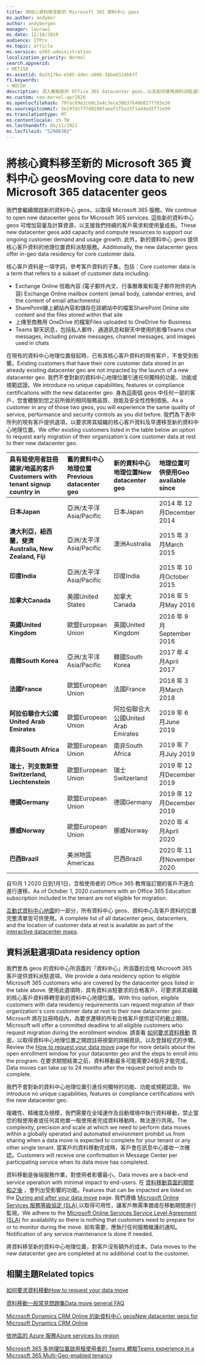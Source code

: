 ```yaml
---
title: 將核心資料移至新的 Microsoft 365 資料中心 geos
ms.author: andyber
author: andybergen
manager: laurawi
ms.date: 12/10/2019
audience: ITPro
ms.topic: article
ms.service: o365-administration
localization_priority: Normal
search.appverid:
- MET150
ms.assetid: 0a35176a-e585-4dec-a90b-36be8314667f
f1.keywords:
- NOCSH
description: 深入瞭解新的 Office 365 datacenter geos，以及如何使用資料派駐選項，將您的核心資料要求移至新的地理位置。
ms.custom: seo-marvel-apr2020
ms.openlocfilehash: 797ac69e2c60c2e4c3ece38b376406027ff65e36
ms.sourcegitcommit: 3e197d1ff7d8100faeaf1f5a33f1ad4ed2f72e99
ms.translationtype: MT
ms.contentlocale: zh-TW
ms.lasthandoff: 06/11/2021
ms.locfileid: "52908302"
---
```

# <a name="moving-core-data-to-new-microsoft-365-datacenter-geos"></a><span data-ttu-id="650ad-103">將核心資料移至新的 Microsoft 365 資料中心 geos</span><span class="sxs-lookup"><span data-stu-id="650ad-103">Moving core data to new Microsoft 365 datacenter geos</span></span>

<span data-ttu-id="650ad-104">我們會繼續開啟新的資料中心 geos，以取得 Microsoft 365 服務。</span><span class="sxs-lookup"><span data-stu-id="650ad-104">We continue to open new datacenter geos for Microsoft 365 services.</span></span> <span data-ttu-id="650ad-105">這些新的資料中心 geos 可增加容量及計算資源，以支援我們持續的客戶需求和使用量成長。</span><span class="sxs-lookup"><span data-stu-id="650ad-105">These new datacenter geos add capacity and compute resources to support our ongoing customer demand and usage growth.</span></span> <span data-ttu-id="650ad-106">此外，新的資料中心 geos 提供核心客戶資料的地理位置資料派駐服務。</span><span class="sxs-lookup"><span data-stu-id="650ad-106">Additionally, the new datacenter geos offer in-geo data residency for core customer data.</span></span> 

<span data-ttu-id="650ad-107">核心客戶資料是一項字詞，參考客戶資料的子集，包括：</span><span class="sxs-lookup"><span data-stu-id="650ad-107">Core customer data is a term that refers to a subset of customer data including:</span></span> 
- <span data-ttu-id="650ad-108">Exchange Online 信箱內容 (電子郵件內文、行事曆專案和電子郵件附件的內容) </span><span class="sxs-lookup"><span data-stu-id="650ad-108">Exchange Online mailbox content (email body, calendar entries, and the content of email attachments)</span></span>
- <span data-ttu-id="650ad-109">SharePoint線上網站內容和儲存在該網站中的檔案</span><span class="sxs-lookup"><span data-stu-id="650ad-109">SharePoint Online site content and the files stored within that site</span></span>
- <span data-ttu-id="650ad-110">上傳至商務用 OneDrive 的檔案</span><span class="sxs-lookup"><span data-stu-id="650ad-110">Files uploaded to OneDrive for Business</span></span>
- <span data-ttu-id="650ad-111">Teams 聊天訊息，包括私人郵件、通道訊息和聊天中使用的影像</span><span class="sxs-lookup"><span data-stu-id="650ad-111">Teams chat messages, including private messages, channel messages, and images used in chats</span></span>
  
<span data-ttu-id="650ad-112">在現有的資料中心地理位置發起時，已有其核心客戶資料的現有客戶，不會受到影響。</span><span class="sxs-lookup"><span data-stu-id="650ad-112">Existing customers that have their core customer data stored in an already existing datacenter geo are not impacted by the launch of a new datacenter geo.</span></span> <span data-ttu-id="650ad-113">我們不會對新的資料中心地理位置引進任何獨特的功能、功能或規範認證。</span><span class="sxs-lookup"><span data-stu-id="650ad-113">We introduce no unique capabilities, features or compliance certifications with the new datacenter geo.</span></span> <span data-ttu-id="650ad-114">身為這兩個 geos 中任何一部的客戶，您會體驗到您之前所做的相同服務品質、效能及安全性控制措施。</span><span class="sxs-lookup"><span data-stu-id="650ad-114">As a customer in any of those two geos, you will experience the same quality of service, performance and security controls as you did before.</span></span> <span data-ttu-id="650ad-115">我們為下表中所列的現有客戶提供選項，以要求將其組織的核心客戶資料及早遷移至新的資料中心地理位置。</span><span class="sxs-lookup"><span data-stu-id="650ad-115">We offer existing customers listed in the table below an option to request early migration of their organization's core customer data at rest to their new datacenter geo.</span></span>
  
|<span data-ttu-id="650ad-116">**具有租使用者註冊國家/地區的客戶**</span><span class="sxs-lookup"><span data-stu-id="650ad-116">**Customers with tenant signup country in**</span></span>|<span data-ttu-id="650ad-117">**舊的資料中心地理位置**</span><span class="sxs-lookup"><span data-stu-id="650ad-117">**Previous datacenter geo**</span></span>|<span data-ttu-id="650ad-118">**新的資料中心地理位置**</span><span class="sxs-lookup"><span data-stu-id="650ad-118">**New datacenter geo**</span></span>|<span data-ttu-id="650ad-119">**地理位置可供使用**</span><span class="sxs-lookup"><span data-stu-id="650ad-119">**Geo available since**</span></span>|
|:-----|:-----|:-----|:-----|
|<span data-ttu-id="650ad-120">**日本**</span><span class="sxs-lookup"><span data-stu-id="650ad-120">**Japan**</span></span>| <span data-ttu-id="650ad-121">亞洲/太平洋</span><span class="sxs-lookup"><span data-stu-id="650ad-121">Asia/Pacific</span></span> | <span data-ttu-id="650ad-122">日本</span><span class="sxs-lookup"><span data-stu-id="650ad-122">Japan</span></span> | <span data-ttu-id="650ad-123">2014 年 12 月</span><span class="sxs-lookup"><span data-stu-id="650ad-123">December 2014</span></span> |
|<span data-ttu-id="650ad-124">**澳大利亞，紐西蘭，斐濟**</span><span class="sxs-lookup"><span data-stu-id="650ad-124">**Australia, New Zealand, Fiji**</span></span>| <span data-ttu-id="650ad-125">亞洲/太平洋</span><span class="sxs-lookup"><span data-stu-id="650ad-125">Asia/Pacific</span></span> | <span data-ttu-id="650ad-126">澳洲</span><span class="sxs-lookup"><span data-stu-id="650ad-126">Australia</span></span> | <span data-ttu-id="650ad-127">2015 年 3 月</span><span class="sxs-lookup"><span data-stu-id="650ad-127">March 2015</span></span> |
|<span data-ttu-id="650ad-128">**印度**</span><span class="sxs-lookup"><span data-stu-id="650ad-128">**India**</span></span>| <span data-ttu-id="650ad-129">亞洲/太平洋</span><span class="sxs-lookup"><span data-stu-id="650ad-129">Asia/Pacific</span></span> | <span data-ttu-id="650ad-130">印度</span><span class="sxs-lookup"><span data-stu-id="650ad-130">India</span></span> | <span data-ttu-id="650ad-131">2015 年 10 月</span><span class="sxs-lookup"><span data-stu-id="650ad-131">October 2015</span></span> |
|<span data-ttu-id="650ad-132">**加拿大**</span><span class="sxs-lookup"><span data-stu-id="650ad-132">**Canada**</span></span>| <span data-ttu-id="650ad-133">美國</span><span class="sxs-lookup"><span data-stu-id="650ad-133">United States</span></span> | <span data-ttu-id="650ad-134">加拿大</span><span class="sxs-lookup"><span data-stu-id="650ad-134">Canada</span></span> | <span data-ttu-id="650ad-135">2016 年 5 月</span><span class="sxs-lookup"><span data-stu-id="650ad-135">May 2016</span></span> |
|<span data-ttu-id="650ad-136">**英國**</span><span class="sxs-lookup"><span data-stu-id="650ad-136">**United Kingdom**</span></span>| <span data-ttu-id="650ad-137">歐盟</span><span class="sxs-lookup"><span data-stu-id="650ad-137">European Union</span></span> | <span data-ttu-id="650ad-138">英國</span><span class="sxs-lookup"><span data-stu-id="650ad-138">United Kingdom</span></span> | <span data-ttu-id="650ad-139">2016 年 9 月</span><span class="sxs-lookup"><span data-stu-id="650ad-139">September 2016</span></span> |
|<span data-ttu-id="650ad-140">**南韓**</span><span class="sxs-lookup"><span data-stu-id="650ad-140">**South Korea**</span></span>| <span data-ttu-id="650ad-141">亞洲/太平洋</span><span class="sxs-lookup"><span data-stu-id="650ad-141">Asia/Pacific</span></span> | <span data-ttu-id="650ad-142">韓國</span><span class="sxs-lookup"><span data-stu-id="650ad-142">South Korea</span></span> | <span data-ttu-id="650ad-143">2017 年 4 月</span><span class="sxs-lookup"><span data-stu-id="650ad-143">April 2017</span></span> |
|<span data-ttu-id="650ad-144">**法國**</span><span class="sxs-lookup"><span data-stu-id="650ad-144">**France**</span></span>| <span data-ttu-id="650ad-145">歐盟</span><span class="sxs-lookup"><span data-stu-id="650ad-145">European Union</span></span> | <span data-ttu-id="650ad-146">法國</span><span class="sxs-lookup"><span data-stu-id="650ad-146">France</span></span> | <span data-ttu-id="650ad-147">2018 年 3 月</span><span class="sxs-lookup"><span data-stu-id="650ad-147">March 2018</span></span> |
|<span data-ttu-id="650ad-148">**阿拉伯聯合大公國**</span><span class="sxs-lookup"><span data-stu-id="650ad-148">**United Arab Emirates**</span></span>| <span data-ttu-id="650ad-149">歐盟</span><span class="sxs-lookup"><span data-stu-id="650ad-149">European Union</span></span> | <span data-ttu-id="650ad-150">阿拉伯聯合大公國</span><span class="sxs-lookup"><span data-stu-id="650ad-150">United Arab Emirates</span></span> | <span data-ttu-id="650ad-151">2019 年 6 月</span><span class="sxs-lookup"><span data-stu-id="650ad-151">June 2019</span></span> |
|<span data-ttu-id="650ad-152">**南非**</span><span class="sxs-lookup"><span data-stu-id="650ad-152">**South Africa**</span></span>| <span data-ttu-id="650ad-153">歐盟</span><span class="sxs-lookup"><span data-stu-id="650ad-153">European Union</span></span> | <span data-ttu-id="650ad-154">南非</span><span class="sxs-lookup"><span data-stu-id="650ad-154">South Africa</span></span> | <span data-ttu-id="650ad-155">2019 年 7 月</span><span class="sxs-lookup"><span data-stu-id="650ad-155">July 2019</span></span> |
|<span data-ttu-id="650ad-156">**瑞士，列支敦斯登**</span><span class="sxs-lookup"><span data-stu-id="650ad-156">**Switzerland, Liechtenstein**</span></span>| <span data-ttu-id="650ad-157">歐盟</span><span class="sxs-lookup"><span data-stu-id="650ad-157">European Union</span></span> | <span data-ttu-id="650ad-158">瑞士</span><span class="sxs-lookup"><span data-stu-id="650ad-158">Switzerland</span></span> | <span data-ttu-id="650ad-159">2019 年 12 月</span><span class="sxs-lookup"><span data-stu-id="650ad-159">December 2019</span></span> |
|<span data-ttu-id="650ad-160">**德國**</span><span class="sxs-lookup"><span data-stu-id="650ad-160">**Germany**</span></span>| <span data-ttu-id="650ad-161">歐盟</span><span class="sxs-lookup"><span data-stu-id="650ad-161">European Union</span></span> | <span data-ttu-id="650ad-162">德國</span><span class="sxs-lookup"><span data-stu-id="650ad-162">Germany</span></span> | <span data-ttu-id="650ad-163">2019 年 12 月</span><span class="sxs-lookup"><span data-stu-id="650ad-163">December 2019</span></span> |
|<span data-ttu-id="650ad-164">**挪威**</span><span class="sxs-lookup"><span data-stu-id="650ad-164">**Norway**</span></span>| <span data-ttu-id="650ad-165">歐盟</span><span class="sxs-lookup"><span data-stu-id="650ad-165">European Union</span></span> | <span data-ttu-id="650ad-166">挪威</span><span class="sxs-lookup"><span data-stu-id="650ad-166">Norway</span></span> | <span data-ttu-id="650ad-167">2020 年 4 月</span><span class="sxs-lookup"><span data-stu-id="650ad-167">April 2020</span></span> |
|<span data-ttu-id="650ad-168">**巴西**</span><span class="sxs-lookup"><span data-stu-id="650ad-168">**Brazil**</span></span>| <span data-ttu-id="650ad-169">美洲地區</span><span class="sxs-lookup"><span data-stu-id="650ad-169">Americas</span></span> | <span data-ttu-id="650ad-170">巴西</span><span class="sxs-lookup"><span data-stu-id="650ad-170">Brazil</span></span> | <span data-ttu-id="650ad-171">2020 年 11 月</span><span class="sxs-lookup"><span data-stu-id="650ad-171">November 2020</span></span> |

<span data-ttu-id="650ad-172">自10月 1 2020 日到1月1日，含租使用者的 Office 365 教育版訂閱的客戶不適合進行遷移。</span><span class="sxs-lookup"><span data-stu-id="650ad-172">As of October 1, 2020 customers with an Office 365 Education subscription included in the tenant are not eligible for migration.</span></span>

<span data-ttu-id="650ad-173">[互動式資料中心地圖](https://office.com/datamaps)的一部分，所有資料中心 geos、資料中心及客戶資料的位置完整清單皆可供使用。</span><span class="sxs-lookup"><span data-stu-id="650ad-173">A complete list of all datacenter geos, datacenters, and the location of customer data at rest is available as part of the [interactive datacenter maps](https://office.com/datamaps).</span></span> 
  
## <a name="data-residency-option"></a><span data-ttu-id="650ad-174">資料派駐選項</span><span class="sxs-lookup"><span data-stu-id="650ad-174">Data residency option</span></span>

<span data-ttu-id="650ad-175">我們會為 geos 的資料中心所涵蓋的「資料中心」所涵蓋的合格 Microsoft 365 客戶提供資料派駐選項。</span><span class="sxs-lookup"><span data-stu-id="650ad-175">We provide a data residency option to eligible Microsoft 365 customers who are covered by the datacenter geos listed in the table above.</span></span> <span data-ttu-id="650ad-176">使用此選項時，具有資料派駐要求的合格客戶，可要求將其組織的核心客戶資料移轉至新的資料中心地理位置。</span><span class="sxs-lookup"><span data-stu-id="650ad-176">With this option, eligible customers with data residency requirements can request migration of their organization's core customer data at rest to their new datacenter geo.</span></span>  <span data-ttu-id="650ad-177">Microsoft 將在註冊時段內，為要求遷移的所有合格客戶提供認可的截止期限。</span><span class="sxs-lookup"><span data-stu-id="650ad-177">Microsoft will offer a committed deadline to all eligible customers who request migration during the enrollment window.</span></span>  <span data-ttu-id="650ad-178">請查看 [如何要求資料移動](request-your-data-move.md) 頁面，以取得資料中心地理位置之開啟註冊視窗的詳細資訊，以及登錄程式的步驟。</span><span class="sxs-lookup"><span data-stu-id="650ad-178">Review the [How to request your data move](request-your-data-move.md) page for more details about the open enrollment window for your datacenter geo and the steps to enroll into the program.</span></span>  <span data-ttu-id="650ad-179">在要求期間結束之前，資料移動最多可能需要24個月才能完成。</span><span class="sxs-lookup"><span data-stu-id="650ad-179">Data moves can take up to 24 months after the request period ends to complete.</span></span>

<span data-ttu-id="650ad-180">我們不會對新的資料中心地理位置引進任何獨特的功能、功能或規範認證。</span><span class="sxs-lookup"><span data-stu-id="650ad-180">We introduce no unique capabilities, features or compliance certifications with the new datacenter geo.</span></span>
    
<span data-ttu-id="650ad-181">複雜性、精確度及規模，我們需要在全域運作及自動環境中執行資料移動，禁止當您的租使用者或任何其他單一租使用者完成資料移動時，無法進行共用。</span><span class="sxs-lookup"><span data-stu-id="650ad-181">The complexity, precision and scale at which we need to perform data moves within a globally operated and automated environment prohibit us from sharing when a data move is expected to complete for your tenant or any other single tenant.</span></span> <span data-ttu-id="650ad-182">當客戶的資料移動完成時，客戶會在訊息中心接收一次確認。</span><span class="sxs-lookup"><span data-stu-id="650ad-182">Customers will receive one confirmation in Message Center per participating service when its data move has completed.</span></span> 
    
<span data-ttu-id="650ad-183">資料移動是後端服務作業，對使用者影響最小。</span><span class="sxs-lookup"><span data-stu-id="650ad-183">Data moves are a back-end service operation with minimal impact to end-users.</span></span> <span data-ttu-id="650ad-184">在 [資料移動頁面的期間和之後](during-and-after-your-data-move.md) ，會列出受影響的功能。</span><span class="sxs-lookup"><span data-stu-id="650ad-184">Features that can be impacted are listed on the [During and after your data move](during-and-after-your-data-move.md) page.</span></span> <span data-ttu-id="650ad-185">我們遵循 [Microsoft Online Services 服務等級協定 (SLA) ](https://go.microsoft.com/fwlink/p/?LinkId=523897) 以取得可用性，讓客戶無需準備或在移動期間進行監視。</span><span class="sxs-lookup"><span data-stu-id="650ad-185">We adhere to the [Microsoft Online Services Service Level Agreement (SLA)](https://go.microsoft.com/fwlink/p/?LinkId=523897) for availability so there is nothing that customers need to prepare for or to monitor during the move.</span></span> <span data-ttu-id="650ad-186">如有需要，應執行任何服務維護的通知。</span><span class="sxs-lookup"><span data-stu-id="650ad-186">Notification of any service maintenance is done if needed.</span></span> 

<span data-ttu-id="650ad-187">將資料移至新的資料中心地理位置，對客戶沒有額外的成本。</span><span class="sxs-lookup"><span data-stu-id="650ad-187">Data moves to the new datacenter geo are completed at no additional cost to the customer.</span></span>
    
## <a name="related-topics"></a><span data-ttu-id="650ad-188">相關主題</span><span class="sxs-lookup"><span data-stu-id="650ad-188">Related topics</span></span> 
 
[<span data-ttu-id="650ad-189">如何要求資料移動</span><span class="sxs-lookup"><span data-stu-id="650ad-189">How to request your data move</span></span>](request-your-data-move.md)
    
[<span data-ttu-id="650ad-190">資料移動一般常見問題集</span><span class="sxs-lookup"><span data-stu-id="650ad-190">Data move general FAQ</span></span>](data-move-faq.yml)
  
[<span data-ttu-id="650ad-191">Microsoft Dynamics CRM Online 的新資料中心 geos</span><span class="sxs-lookup"><span data-stu-id="650ad-191">New datacenter geos for Microsoft Dynamics CRM Online</span></span>](/power-platform/admin/new-datacenter-regions)
  
[<span data-ttu-id="650ad-192">依地區的 Azure 服務</span><span class="sxs-lookup"><span data-stu-id="650ad-192">Azure services by region</span></span>](https://azure.microsoft.com/regions/)

[<span data-ttu-id="650ad-193">Microsoft 365 多地理位置啟用租使用者的 Teams 體驗</span><span class="sxs-lookup"><span data-stu-id="650ad-193">Teams experience in a Microsoft 365 Multi-Geo-enabled tenancy</span></span>](/microsoftteams/teams-experience-o365odb-spo-multi-geo)
